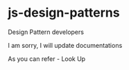 # js-design-patterns
Design Pattern developers

I am sorry, I will update documentations 

As you can refer - <a src="https://sourcemaking.com/design_patterns">Look Up</a>
